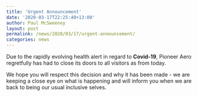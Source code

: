 ```yaml
---
title: 'Urgent Announcement'
date: '2020-03-17T22:25:40+13:00'
author: Paul McSweeney
layout: post
permalink: /news/2020/03/17/urgent-announcement/
categories: news
---
```


Due to the rapidly evolving health alert in regard to **Covid-19**, Pioneer Aero regretfully has had to close its doors to all visitors as from today.

We hope you will respect this decision and why it has been made - we are keeping a close eye on what is happening and will inform you when we are back to being our usual inclusive selves.
